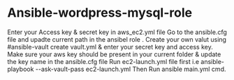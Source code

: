 # Ansible-wordpress-mysql-role

Enter your Access key & secret key in aws_ec2.yml file
Go to the ansible.cfg file and upadte current path in the ansibel role .
Create your own valut using #ansible-vault create vault.yml & enter your secret key and access key.
Make sure your aws key should be present in your current folder & update the key name in the ansible.cfg file
Run ec2-launch.yml file first i.e ansible-playbook --ask-vault-pass ec2-launch.yml
Then Run ansible main.yml cmd.

